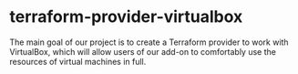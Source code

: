 # terraform-provider-virtualbox
The main goal of our project is to create a Terraform provider to work with VirtualBox, which will allow users of our add-on to comfortably use the resources of virtual machines in full.
